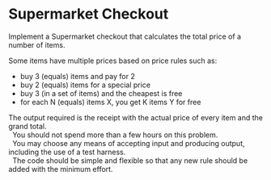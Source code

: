 # Supermarket Checkout

Implement a Supermarket checkout that calculates the total price of a number of items.
 

Some items have multiple prices based on price rules such as:
- buy 3 (equals) items and pay for 2
- buy 2 (equals) items for a special price
- buy 3 (in a set of items) and the cheapest is free
- for each N (equals) items X, you get K items Y for free
 

The output required is the receipt with the actual price of every item and the grand total.              
 
You should not spend more than a few hours on this problem.         
 
You may choose any means of accepting input and producing output, including the use of a test harness.      
 
The code should be simple and flexible so that any new rule should be added with the minimum effort.        
